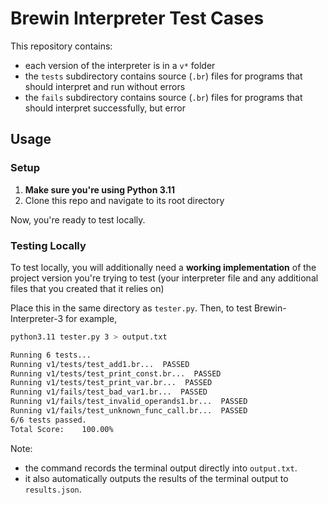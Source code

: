 # Brewin Interpreter Test Cases

This repository contains:
- each version of the interpreter is in a `v*` folder
- the `tests` subdirectory contains source (`.br`) files for programs that should interpret and run without errors
- the `fails` subdirectory contains source (`.br`) files for programs that should interpret successfully, but error

## Usage

### Setup

1. **Make sure you're using Python 3.11**
2. Clone this repo and navigate to its root directory

Now, you're ready to test locally.

### Testing Locally

To test locally, you will additionally need a **working implementation** of the project version you're trying to test (your interpreter file and any additional files that you created that it relies on)

Place this in the same directory as `tester.py`. Then, to test Brewin-Interpreter-3 for example,

```sh
python3.11 tester.py 3 > output.txt
```

```sh
Running 6 tests...
Running v1/tests/test_add1.br...  PASSED
Running v1/tests/test_print_const.br...  PASSED
Running v1/tests/test_print_var.br...  PASSED
Running v1/fails/test_bad_var1.br...  PASSED
Running v1/fails/test_invalid_operands1.br...  PASSED
Running v1/fails/test_unknown_func_call.br...  PASSED
6/6 tests passed.
Total Score:    100.00%
```

Note: 
- the command records the terminal output directly into `output.txt`.
- it also automatically outputs the results of the terminal output to `results.json`.
